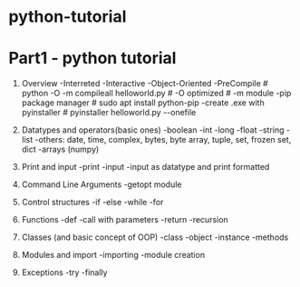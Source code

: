 # python-tutorial

# Part1 - python tutorial

1. Overview
        -Interreted
        -Interactive
        -Object-Oriented
        -PreCompile # python -O -m compileall helloworld.py    # -O optimized # -m module
	-pip package manager    # sudo apt install python-pip
	-create .exe with pyinstaller    # pyinstaller helloworld.py --onefile

2. Datatypes and operators(basic ones)
        -boolean
        -int
        -long
        -float
        -string
        -list
        -others: date, time, complex, bytes, byte array, tuple, set, frozen set, dict
	-arrays (numpy)
 
3. Print and input
        -print
        -input
        -input as datatype and print formatted

4. Command Line Arguments
        -getopt module

5. Control structures
        -if
        -else
        -while
        -for

6. Functions
	-def
	-call with parameters
	-return
	-recursion

7. Classes (and basic concept of OOP)
	-class
	-object
	-instance
	-methods

8. Modules and import
	-importing
	-module creation

9. Exceptions
	-try
-finally
